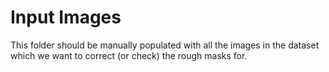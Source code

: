# Input Images

This folder should be manually populated with all the images in the dataset which we want to correct (or check) the rough masks for.